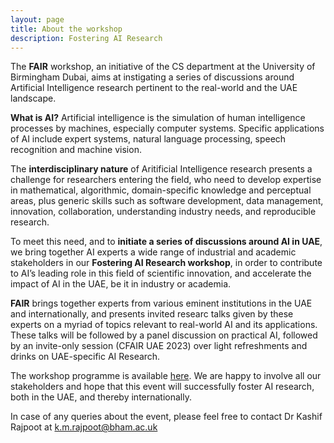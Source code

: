 ```yaml
---
layout: page
title: About the workshop
description: Fostering AI Research
---
```


The **FAIR** workshop, an initiative of the CS department at the University of Birmingham Dubai, aims at instigating a series of discussions around Artificial Intelligence research pertinent to the real-world and the UAE landscape. 

**What is AI?**
Artificial intelligence is the simulation of human intelligence processes by machines, especially computer systems. Specific applications of AI include expert systems, natural language processing, speech recognition and machine vision.

The **interdisciplinary nature** of Aritificial Intelligence research presents a challenge for researchers entering the field, who need to develop expertise in mathematical, algorithmic, domain-specific knowledge and perceptual areas, plus generic skills such as software development, data management, innovation, collaboration, understanding industry needs, and reproducible research. 

To meet this need, and to **initiate a series of discussions around AI in UAE**, we bring together AI experts a wide range of industrial and academic stakeholders in our  **Fostering AI Research workshop**, in order to contribute to AI’s leading role in this field of scientific innovation, and accelerate the impact of AI in the UAE, be it in industry or academia.

**FAIR** brings together experts from various eminent institutions in the UAE and internationally, and presents invited researc talks given by these experts on a myriad of topics relevant to real-world AI and its applications. These talks will be followed by a panel discussion on practical AI, followed by an invite-only session (CFAIR UAE 2023) over light refreshments and drinks on UAE-specific AI Research. 

The workshop programme is available [here](/fair/programme).  We are happy to involve all our stakeholders and hope that this event will successfully foster AI research, both in the UAE, and thereby internationally.

In case of any queries about the event, please feel free to contact Dr Kashif Rajpoot at k.m.rajpoot@bham.ac.uk 
